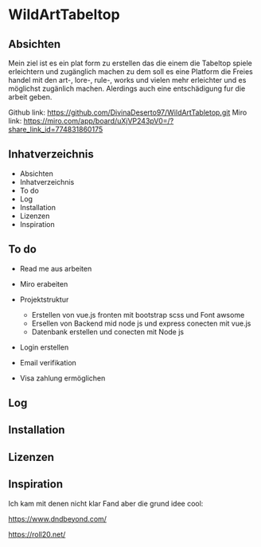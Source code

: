 # WildArtTabeltop

## Absichten

Mein ziel ist es ein plat form zu erstellen das die einem die Tabeltop spiele erleichtern und zugänglich machen zu dem soll es eine Platform die Freies handel mit den art-, lore-, rule-, works und vielen mehr erleichter und es möglichst zugänlich machen. Alerdings auch eine entschädigung fur die arbeit geben.

Github link: https://github.com/DivinaDeserto97/WildArtTabletop.git
Miro link: https://miro.com/app/board/uXjVP243pV0=/?share_link_id=774831860175


## Inhatverzeichnis

- Absichten
- Inhatverzeichnis
- To do
- Log
- Installation
- Lizenzen
- Inspiration

## To do

- Read me aus arbeiten
- Miro erabeiten

- Projektstruktur
  - Erstellen von vue.js fronten mit bootstrap scss und Font awsome
  - Ersellen von Backend mid node js und express conecten mit vue.js
  - Datenbank erstellen und conecten mit Node js

- Login erstellen
- Email verifikation
- Visa zahlung ermöglichen

## Log

## Installation

## Lizenzen

## Inspiration

Ich kam mit denen nicht klar Fand aber die grund idee cool:

https://www.dndbeyond.com/

https://roll20.net/
